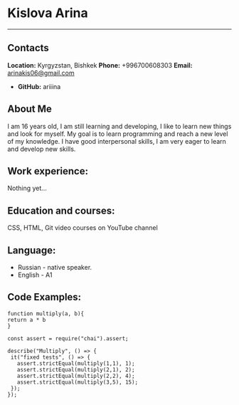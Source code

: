 # Kislova Arina
----
## Contacts
 **Location:**
 Kyrgyzstan, Bishkek
  **Phone:**
+996700608303
 **Email:**
arinakis06@gmail.com
* **GitHub:**
ariiina
## About Me
I am 16 years old, I am still learning and developing, I like to learn new things and look for myself.
My goal is to learn programming and reach a new level of my knowledge.
I have good interpersonal skills, I am very eager to learn and develop new skills.
## Work experience:
Nothing yet…
## Education and courses:
CSS, HTML, Git video courses on YouTube channel
## Language:
* Russian  - native speaker.
* English - A1
## Code Examples:
 ```
function multiply(a, b){
 return a * b
}

const assert = require("chai").assert;

describe("Multiply", () => {
  it("fixed tests", () => {
    assert.strictEqual(multiply(1,1), 1);
    assert.strictEqual(multiply(2,1), 2);
    assert.strictEqual(multiply(2,2), 4);
    assert.strictEqual(multiply(3,5), 15);   
  });
});
```
